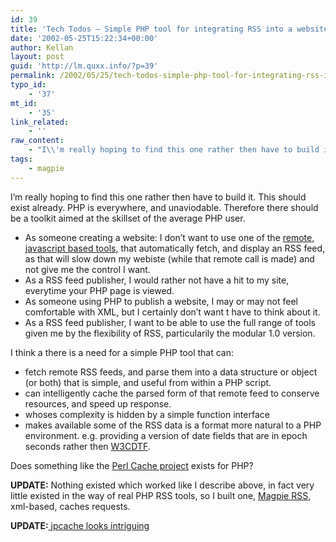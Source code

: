 ```yaml
---
id: 39
title: 'Tech Todos – Simple PHP tool for integrating RSS into a website.'
date: '2002-05-25T15:22:34+00:00'
author: Kellan
layout: post
guid: 'http://lm.quxx.info/?p=39'
permalink: /2002/05/25/tech-todos-simple-php-tool-for-integrating-rss-into-a-website/
typo_id:
    - '37'
mt_id:
    - '35'
link_related:
    - ''
raw_content:
    - "I\\'m really hoping to find this one rather then have to build it.  This\r\n\tshould exist already.  PHP is everywhere, and unaviodable.  Therefore there\r\n\tshould be a toolkit aimed at the skillset of the average PHP user.\r\n\t<p>\r\n\t<ul>\r\n<li>As someone creating a website:  I don\\'t want to use one of the <a href=\\\"http://publish.curry.com/rss/\\\"> remote, javascript based tools</a>,\r\n\tthat automatically fetch, and display an RSS feed, as that will slow down my\r\n\twebiste (while that remote call is made) and not give me the control I\r\n\twant.\r\n\t<p>\r\n\t<li>As a RSS feed publisher, I would rather not have a hit to my site,\r\n\teverytime your PHP page is viewed.\r\n\t<p>\r\n\t<li>As someone using PHP to publish a website, I may or may not feel comfortable\r\n\twith XML, but I certainly don\\'t want t have to think about it.\r\n\t<p>\r\n\t<li>As a RSS feed publisher, I want to be able to use the full range of tools\r\n\tgiven me by the flexibility of RSS, particularily the modular 1.0 version.\r\n</ul>\t\r\n<p>\r\n\tI think a there is a need for a simple PHP  tool that can:\r\n\t<ul>\r\n\t<li>fetch remote RSS feeds, and parse them into a data structure or object\r\n\t(or both) that is simple, and useful from within a PHP script.\r\n\t\r\n<li>can intelligently cache the parsed form of that remote feed to conserve\r\n\tresources, and speed up response. \r\n\t\r\n<li>whoses complexity is hidden by a simple function interface\r\n\t\r\n<li>makes available some of the RSS data is a format more natural to a PHP\r\n\tenvironment.  e.g. providing a version of date fields that are in epoch\r\n\tseconds rather then <a href=\\\"http://www.w3.org/TR/NOTE-datetime\\\">W3CDTF</a>.\r\n\t</ul>\r\n\r\nDoes something like  the <a href=\\\"http://perl-cache.sf.net\\\">Perl Cache project</a> exists for PHP?\r\n<p/>\r\n<p>\r\n<b>UPDATE:</b>  Nothing existed which worked like I describe above, in fact very little existed in the way of real PHP RSS tools, so I built one, <a href=\\\"http://magpierss.sf.net\\\">Magpie RSS</a>, xml-based, caches requests.\r\n</p>\r\n<p>\r\n<b>UPDATE:</b><a href=\\\"http://laughingmeme.org/archives/000183.html#000183\\\"> jpcache looks intriguing</a>\r\n</p>"
tags:
    - magpie
---
```


I’m really hoping to find this one rather then have to build it. This should exist already. PHP is everywhere, and unaviodable. Therefore there should be a toolkit aimed at the skillset of the average PHP user.

- As someone creating a website: I don’t want to use one of the [ remote, javascript based tools](http://publish.curry.com/rss/), that automatically fetch, and display an RSS feed, as that will slow down my webiste (while that remote call is made) and not give me the control I want.
- As a RSS feed publisher, I would rather not have a hit to my site, everytime your PHP page is viewed.
- As someone using PHP to publish a website, I may or may not feel comfortable with XML, but I certainly don’t want t have to think about it.
- As a RSS feed publisher, I want to be able to use the full range of tools given me by the flexibility of RSS, particularily the modular 1.0 version.

  
 I think a there is a need for a simple PHP tool that can:

- fetch remote RSS feeds, and parse them into a data structure or object (or both) that is simple, and useful from within a PHP script.
- can intelligently cache the parsed form of that remote feed to conserve resources, and speed up response.
- whoses complexity is hidden by a simple function interface
- makes available some of the RSS data is a format more natural to a PHP environment. e.g. providing a version of date fields that are in epoch seconds rather then [W3CDTF](http://www.w3.org/TR/NOTE-datetime).

Does something like the [Perl Cache project](http://perl-cache.sf.net) exists for PHP?

**UPDATE:** Nothing existed which worked like I describe above, in fact very little existed in the way of real PHP RSS tools, so I built one, [Magpie RSS](http://magpierss.sf.net), xml-based, caches requests.

**UPDATE:**[ jpcache looks intriguing](http://laughingmeme.org/archives/000183.html#000183)